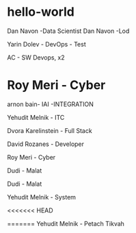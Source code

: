 # hello-world


Dan Navon -Data Scientist
Dan Navon -Lod

Yarin Dolev - DevOps - Test

AC - SW Devops, x2

Roy Meri - Cyber
=======

arnon bain- IAI -INTEGRATION



Yehudit Melnik - ITC



Dvora Karelinstein - Full Stack

David Rozanes - Developer

Roy Meri - Cyber

Dudi - Malat

Dudi - Malat

Yehudit Melnik - System

<<<<<<< HEAD


=======
Yehudit Melnik - Petach Tikvah

